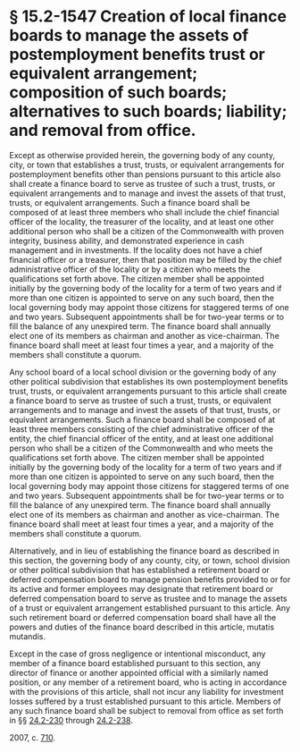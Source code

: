 # § 15.2-1547 Creation of local finance boards to manage the assets of postemployment benefits trust or equivalent arrangement; composition of such boards; alternatives to such boards; liability; and removal from office.

<p>Except as otherwise provided herein, the governing body of any county, city, or town that establishes a trust, trusts, or equivalent arrangements for postemployment benefits other than pensions pursuant to this article also shall create a finance board to serve as trustee of such a trust, trusts, or equivalent arrangements and to manage and invest the assets of that trust, trusts, or equivalent arrangements. Such a finance board shall be composed of at least three members who shall include the chief financial officer of the locality, the treasurer of the locality, and at least one other additional person who shall be a citizen of the Commonwealth with proven integrity, business ability, and demonstrated experience in cash management and in investments. If the locality does not have a chief financial officer or a treasurer, then that position may be filled by the chief administrative officer of the locality or by a citizen who meets the qualifications set forth above. The citizen member shall be appointed initially by the governing body of the locality for a term of two years and if more than one citizen is appointed to serve on any such board, then the local governing body may appoint those citizens for staggered terms of one and two years. Subsequent appointments shall be for two-year terms or to fill the balance of any unexpired term. The finance board shall annually elect one of its members as chairman and another as vice-chairman. The finance board shall meet at least four times a year, and a majority of the members shall constitute a quorum.</p><p>Any school board of a local school division or the governing body of any other political subdivision that establishes its own postemployment benefits trust, trusts, or equivalent arrangements pursuant to this article shall create a finance board to serve as trustee of such a trust, trusts, or equivalent arrangements and to manage and invest the assets of that trust, trusts, or equivalent arrangements. Such a finance board shall be composed of at least three members consisting of the chief administrative officer of the entity, the chief financial officer of the entity, and at least one additional person who shall be a citizen of the Commonwealth and who meets the qualifications set forth above. The citizen member shall be appointed initially by the governing body of the locality for a term of two years and if more than one citizen is appointed to serve on any such board, then the local governing body may appoint those citizens for staggered terms of one and two years. Subsequent appointments shall be for two-year terms or to fill the balance of any unexpired term. The finance board shall annually elect one of its members as chairman and another as vice-chairman. The finance board shall meet at least four times a year, and a majority of the members shall constitute a quorum.</p><p>Alternatively, and in lieu of establishing the finance board as described in this section, the governing body of any county, city, or town, school division or other political subdivision that has established a retirement board or deferred compensation board to manage pension benefits provided to or for its active and former employees may designate that retirement board or deferred compensation board to serve as trustee and to manage the assets of a trust or equivalent arrangement established pursuant to this article. Any such retirement board or deferred compensation board shall have all the powers and duties of the finance board described in this article, mutatis mutandis.</p><p>Except in the case of gross negligence or intentional misconduct, any member of a finance board established pursuant to this section, any director of finance or another appointed official with a similarly named position, or any member of a retirement board, who is acting in accordance with the provisions of this article, shall not incur any liability for investment losses suffered by a trust established pursuant to this article. Members of any such finance board shall be subject to removal from office as set forth in §§ <a href='http://law.lis.virginia.gov/vacode/24.2-230/'>24.2-230</a> through <a href='http://law.lis.virginia.gov/vacode/24.2-238/'>24.2-238</a>.</p><p>2007, c. <a href='http://lis.virginia.gov/cgi-bin/legp604.exe?071+ful+CHAP0710'>710</a>.</p>